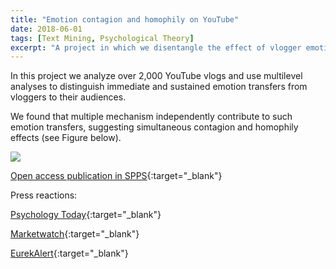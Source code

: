 ```yaml
---
title: "Emotion contagion and homophily on YouTube"
date: 2018-06-01
tags: [Text Mining, Psychological Theory]
excerpt: "A project in which we disentangle the effect of vlogger emotions and the overarching effects of vlogger personality on audience emotions"
---
```


In this project we analyze over 2,000 YouTube vlogs and use multilevel analyses to distinguish immediate and sustained emotion transfers from vloggers to their audiences.

We found that multiple mechanism independently contribute to such emotion transfers, suggesting simultaneous contagion and homophily effects (see Figure below).

<img src="{{site.baseurl}}/assets/multilevel plot.png">

[Open access publication in SPPS](https://osf.io/sxudt){:target="_blank"}

Press reactions:

[Psychology Today](https://www.psychologytoday.com/intl/blog/the-athletes-way/201812/emotional-contagions-can-spread-wildfire-youtube){:target="_blank"}

[Marketwatch](https://www.marketwatch.com/story/how-to-use-youtube-and-social-media-to-get-happier-2018-12-27){:target="_blank"}

[EurekAlert](https://eurekalert.org/pub_releases/2018-12/sfpa-omv122618.php){:target="_blank"}
